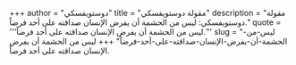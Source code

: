 +++
author = "دوستويفسكي"
title = "مقولة دوستويفسكي"
description = "مقولة دوستويفسكي: ليس من الحشمة أن يفرض الإنسان صداقته على أحد فرضاً."
quote = '''ليس من الحشمة أن يفرض الإنسان صداقته على أحد فرضاً.''' 
slug = "ليس-من-الحشمة-أن-يفرض-الإنسان-صداقته-على-أحد-فرضاً"
+++
ليس من الحشمة أن يفرض الإنسان صداقته على أحد فرضاً.
